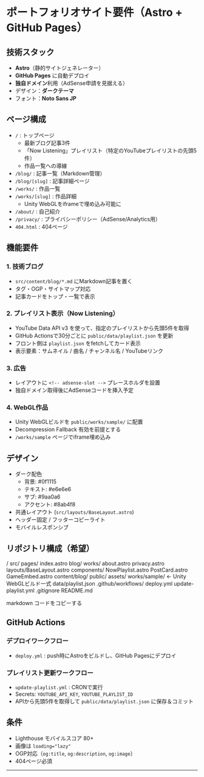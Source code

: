 # ポートフォリオサイト要件（Astro + GitHub Pages）

## 技術スタック
- **Astro**（静的サイトジェネレーター）
- **GitHub Pages** に自動デプロイ
- **独自ドメイン**利用（AdSense申請を見据える）
- デザイン：**ダークテーマ**
- フォント：**Noto Sans JP**

## ページ構成
- `/` : トップページ
  - 最新ブログ記事3件
  - 「Now Listening」プレイリスト（特定のYouTubeプレイリストの先頭5件）
  - 作品一覧への導線
- `/blog/` : 記事一覧（Markdown管理）
- `/blog/[slug]` : 記事詳細ページ
- `/works/` : 作品一覧
- `/works/[slug]` : 作品詳細
  - Unity WebGLをiframeで埋め込み可能に
- `/about/` : 自己紹介
- `/privacy/` : プライバシーポリシー（AdSense/Analytics用）
- `404.html` : 404ページ

## 機能要件
### 1. 技術ブログ
- `src/content/blog/*.md` にMarkdown記事を置く
- タグ・OGP・サイトマップ対応
- 記事カードをトップ・一覧で表示

### 2. プレイリスト表示（Now Listening）
- YouTube Data API v3 を使って、指定のプレイリストから先頭5件を取得
- GitHub Actionsで30分ごとに `public/data/playlist.json` を更新
- フロント側は `playlist.json` をfetchしてカード表示
- 表示要素：サムネイル / 曲名 / チャンネル名 / YouTubeリンク

### 3. 広告
- レイアウトに `<!-- adsense-slot -->` プレースホルダを設置
- 独自ドメイン取得後にAdSenseコードを挿入予定

### 4. WebGL作品
- Unity WebGLビルドを `public/works/sample/` に配置
- Decompression Fallback 有効を前提とする
- `/works/sample` ページでiframe埋め込み

## デザイン
- ダーク配色  
  - 背景: #0f1115  
  - テキスト: #e6e6e6  
  - サブ: #9aa0a6  
  - アクセント: #8ab4f8  
- 共通レイアウト (`src/layouts/BaseLayout.astro`)  
- ヘッダー固定 / フッターコピーライト
- モバイルレスポンシブ

## リポジトリ構成（希望）
/
src/
pages/
index.astro
blog/
works/
about.astro
privacy.astro
layouts/BaseLayout.astro
components/
NowPlaylist.astro
PostCard.astro
GameEmbed.astro
content/blog/
public/
assets/
works/sample/ ← Unity WebGLビルド一式
data/playlist.json
.github/workflows/
deploy.yml
update-playlist.yml
.gitignore
README.md

markdown
コードをコピーする

## GitHub Actions

### デプロイワークフロー
- `deploy.yml` : push時にAstroをビルドし、GitHub Pagesにデプロイ

### プレイリスト更新ワークフロー
- `update-playlist.yml` : CRONで実行
- Secrets: `YOUTUBE_API_KEY`, `YOUTUBE_PLAYLIST_ID`
- APIから先頭5件を取得して `public/data/playlist.json` に保存＆コミット

## 条件
- Lighthouse モバイルスコア 80+
- 画像は `loading="lazy"`
- OGP対応（`og:title`, `og:description`, `og:image`）
- 404ページ必須

---